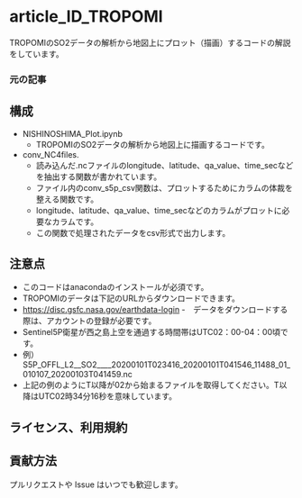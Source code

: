 # article_ID_TROPOMI
TROPOMIのSO2データの解析から地図上にプロット（描画）するコードの解説をしています。


### 元の記事

## 構成
- NISHINOSHIMA_Plot.ipynb
    - TROPOMIのSO2データの解析から地図上に描画するコードです。
- conv_NC4files.
    - 読み込んだ.ncファイルのlongitude、latitude、qa_value、time_secなどを抽出する関数が書かれています。
    - ファイル内のconv_s5p_csv関数は、プロットするためにカラムの体裁を整える関数です。
    - longitude、latitude、qa_value、time_secなどのカラムがプロットに必要なカラムです。
    - この関数で処理されたデータをcsv形式で出力します。
    
## 注意点
- このコードはanacondaのインストールが必須です。
- TROPOMIのデータは下記のURLからダウンロードできます。
-  https://disc.gsfc.nasa.gov/earthdata-login
-　データをダウンロードする際は、アカウントの登録が必要です。
- Sentinel5P衛星が西之島上空を通過する時間帯はUTC02：00-04：00頃です。
- 例）S5P_OFFL_L2__SO2____20200101T023416_20200101T041546_11488_01_010107_20200103T041459.nc
- 上記の例のようにT以降が02から始まるファイルを取得してください。T以降はUTC02時34分16秒を意味しています。

## ライセンス、利用規約

## 貢献方法
プルリクエストや Issue はいつでも歓迎します。
